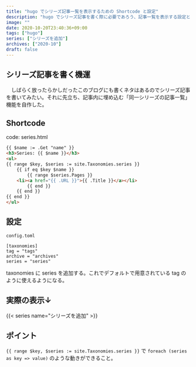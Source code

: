 ```yaml
---
title: "hugo でシリーズ記事一覧を表示するための Shortcode と設定"
description: "hugo でシリーズ記事を書く際に必要であろう、記事一覧を表示する設定と作成した shortcode について。"
image: ""
date: 2020-10-20T23:40:36+09:00
tags: ["hugo"]
series: ["シリーズを追加"]
archives: ["2020-10"]
draft: false
---
```


## シリーズ記事を書く機運

　しばらく放ったらかしだったこのブログにも書くネタはあるのでシリーズ記事を書いてみたい。それに先立ち、記事内に埋め込む「同一シリーズの記事一覧」機能を自作した。

## Shortcode

code: series.html

```html
{{ $name := .Get "name" }}
<h3>Series: {{ $name }}</h3>
<ul>
{{ range $key, $series := site.Taxonomies.series }}
    {{ if eq $key $name }}
        {{ range $series.Pages }}
    <li><a href="{{ .URL }}">{{ .Title }}</a></li>
        {{ end }}
    {{ end }}
{{ end }}
</ul>
```


## 設定

`config.toml`

```
[taxonomies]
tag = "tags"
archive = "archives"
series = "series"
```

taxonomies に series を追加する。これでデフォルトで用意されている tag のように使えるようになる。

## 実際の表示↓

{{< series name="シリーズを追加" >}}

## ポイント

`{{ range $key, $series := site.Taxonomies.series }}` で `foreach (series as key => value)` のような動きができること。
